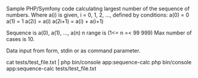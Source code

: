 Sample PHP/Symfony code calculating largest number of the sequence of numbers. 
Where a(i) is given, i = 0, 1, 2, ..., defined by conditions:
a(0) = 0
a(1) = 1
a(2i) = a(i)
a(2i+1) = a(i) + a(i+1)

Sequence is a(0), a(1), ..., a(n)
n range is (1<= n =< 99 999)
Max number of cases is 10.

Data input from form, stdin or as command parameter.

cat tests/test_file.txt | php bin/console app:sequence-calc
php bin/console app:sequence-calc tests/test_file.txt
